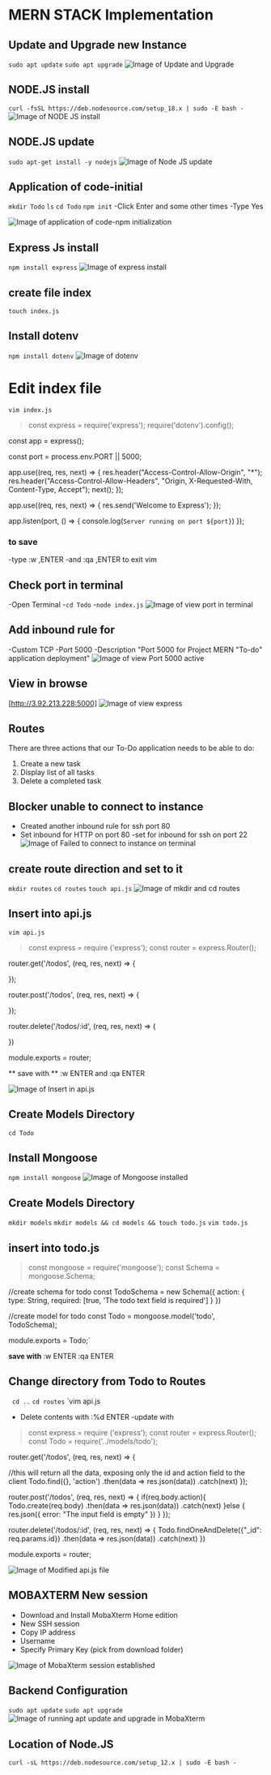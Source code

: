 # MERN STACK Implementation

## Update and Upgrade new Instance
`sudo apt update`
`sudo apt upgrade`
![Image of Update and Upgrade](upd-upg.PNG)

## NODE.JS install
`curl -fsSL https://deb.nodesource.com/setup_18.x | sudo -E bash -`
![Image of NODE JS install ](nodejs.PNG)

## NODE.JS update
`sudo apt-get install -y nodejs`
![Image of Node JS update](nodjsup.PNG)

## Application of code-initial 
`mkdir Todo`
`ls`
`cd Todo`
`npm init`
-Click Enter and some other times
-Type Yes

![Image of application of code-npm initialization](initnpm.PNG)

## Express Js install
`npm install express`
![Image of express install](expressinst.PNG)

## create file index
`touch index.js`

## Install dotenv
`npm install dotenv`
![Image of dotenv](dotenv.PNG)

# Edit index file
`vim index.js`

>const express = require('express');
require('dotenv').config();

const app = express();

const port = process.env.PORT || 5000;

app.use((req, res, next) => {
res.header("Access-Control-Allow-Origin", "\*");
res.header("Access-Control-Allow-Headers", "Origin, X-Requested-With, Content-Type, Accept");
next();
});

app.use((req, res, next) => {
res.send('Welcome to Express');
});

app.listen(port, () => {
console.log(`Server running on port ${port}`)
});

### to save
-type :w ,ENTER
-and :qa ,ENTER to exit vim

## Check port in terminal
-Open Terminal
-`cd Todo`
-`node index.js`
![Image of view port in terminal](chkport-term.PNG)

## Add inbound rule for
-Custom TCP
-Port 5000
-Description "Port 5000 for Project MERN "To-do" application deployment"
![Image of view Port 5000 active](port5000.PNG)

## View in browse
[http://3.92.213.228:5000]
![Image of view express](viewexp.PNG)

## Routes
There are three actions that our To-Do application needs to be able to do:
1. Create a new task
2. Display list of all tasks
3. Delete a completed task

## Blocker unable to connect to instance
- Created another inbound rule for ssh port 80
- Set inbound for HTTP on port 80
-set for inbound for ssh on port 22
![Image of Failed to connect to instance on terminal](blockerinb.PNG)

## create route direction and set to it
`mkdir routes`
`cd routes`
`touch api.js`
![Image of mkdir and cd routes](mkdir-cdR.PNG)

## Insert into api.js
`vim api.js`
>const express = require ('express');
const router = express.Router();

router.get('/todos', (req, res, next) => {

});

router.post('/todos', (req, res, next) => {

});

router.delete('/todos/:id', (req, res, next) => {

})

module.exports = router;


** save with ** 
:w ENTER and
:qa ENTER

![Image of Insert in api.js](insertapi.PNG)

## Create Models Directory
`cd Todo`

## Install Mongoose
`npm install mongoose`
![Image of Mongoose installed](mongoose.PNG)

## Create Models Directory
`mkdir models`
`mkdir models && cd models && touch todo.js`
`vim todo.js`

## insert into todo.js
>const mongoose = require('mongoose');
const Schema = mongoose.Schema;

//create schema for todo
const TodoSchema = new Schema({
action: {
type: String,
required: [true, 'The todo text field is required']
}
})

//create model for todo
const Todo = mongoose.model('todo', TodoSchema);

module.exports = Todo;`

**save with**
:w ENTER 
:qa ENTER

## Change directory from Todo to Routes
` cd ..`
`cd routes`
`vim api.js
- Delete contents with :%d ENTER
-update with

>const express = require ('express');
const router = express.Router();
const Todo = require('../models/todo');

router.get('/todos', (req, res, next) => {

//this will return all the data, exposing only the id and action field to the client
Todo.find({}, 'action')
.then(data => res.json(data))
.catch(next)
});

router.post('/todos', (req, res, next) => {
if(req.body.action){
Todo.create(req.body)
.then(data => res.json(data))
.catch(next)
}else {
res.json({
error: "The input field is empty"
})
}
});

router.delete('/todos/:id', (req, res, next) => {
Todo.findOneAndDelete({"_id": req.params.id})
.then(data => res.json(data))
.catch(next)
})

module.exports = router;


![Image of Modified api.js file](mod-apijs.PNG)

## MOBAXTERM New session
- Download and Install MobaXterm Home edition
- New SSH session
- Copy IP address
- Username
- Specify Primary Key (pick from download folder)

![Image of MobaXterm session established](mobaXterm.PNG)

## Backend Configuration
`sudo apt update`
`sudo apt upgrade`
![Image of running apt update and upgrade in MobaXterm](mod-apt.PNG)

## Location of Node.JS
`curl -sL https://deb.nodesource.com/setup_12.x | sudo -E bash -`



